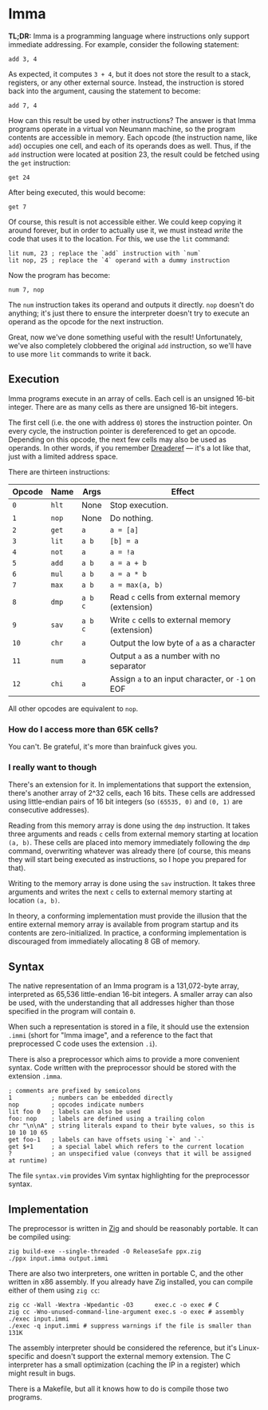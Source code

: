 # Imma

**TL;DR:** Imma is a programming language where instructions only support immediate addressing. For example, consider the following statement:

```
add 3, 4
```

As expected, it computes `3 + 4`, but it does not store the result to a stack, registers, or any other external source. Instead, the instruction is stored back into the argument, causing the statement to become:

```
add 7, 4
```

How can this result be used by other instructions? The answer is that Imma programs operate in a virtual von Neumann machine, so the program contents are accessible in memory. Each opcode (the instruction name, like `add`) occupies one cell, and each of its operands does as well. Thus, if the `add` instruction were located at position 23, the result could be fetched using the `get` instruction:

```
get 24
```

After being executed, this would become:

```
get 7
```

Of course, this result is not accessible either. We could keep copying it around forever, but in order to actually use it, we must instead *write* the code that uses it to the location. For this, we use the `lit` command:

```
lit num, 23 ; replace the `add` instruction with `num`
lit nop, 25 ; replace the `4` operand with a dummy instruction
```

Now the program has become:

```
num 7, nop
```

The `num` instruction takes its operand and outputs it directly. `nop` doesn't do anything; it's just there to ensure the interpreter doesn't try to execute an operand as the opcode for the next instruction.

Great, now we've done something useful with the result! Unfortunately, we've also completely clobbered the original `add` instruction, so we'll have to use more `lit` commands to write it back.

## Execution

Imma programs execute in an array of cells. Each cell is an unsigned 16-bit integer. There are as many cells as there are unsigned 16-bit integers.

The first cell (i.e. the one with address `0`) stores the instruction pointer. On every cycle, the instruction pointer is dereferenced to get an opcode. Depending on this opcode, the next few cells may also be used as operands. In other words, if you remember [Dreaderef](https://github.com/Reconcyl/dreaderef) — it's a lot like that, just with a limited address space.

There are thirteen instructions:

| Opcode | Name | Args | Effect
| - | - | - | -
| `0` | `hlt` | None | Stop execution.
| `1` | `nop` | None | Do nothing.
| `2` | `get` | `a` | `a = [a]`
| `3` | `lit` | `a b` | `[b] = a`
| `4` | `not` | `a` | `a = !a`
| `5` | `add` | `a b` | `a = a + b`
| `6` | `mul` | `a b` | `a = a * b`
| `7` | `max` | `a b` | `a = max(a, b)`
| `8` | `dmp` | `a b c` | Read `c` cells from external memory (extension)
| `9` | `sav` | `a b c` | Write `c` cells to external memory (extension)
| `10` | `chr` | `a` | Output the low byte of `a` as a character
| `11` | `num` | `a` | Output `a` as a number with no separator
| `12` | `chi` | `a` | Assign `a` to an input character, or `-1` on EOF

All other opcodes are equivalent to `nop`.

### How do I access more than 65K cells?

You can't. Be grateful, it's more than brainfuck gives you.

### I really want to though

There's an extension for it. In implementations that support the extension, there's another array of 2^32 cells, each 16 bits. These cells are addressed using little-endian pairs of 16 bit integers (so `(65535, 0)` and `(0, 1)` are consecutive addresses).

Reading from this memory array is done using the `dmp` instruction. It takes three arguments and reads `c` cells from external memory starting at location `(a, b)`. These cells are placed into memory immediately following the `dmp` command, overwriting whatever was already there (of course, this means they will start being executed as instructions, so I hope you prepared for that).

Writing to the memory array is done using the `sav` instruction. It takes three arguments and writes the next `c` cells to external memory starting at location `(a, b)`.

In theory, a conforming implementation must provide the illusion that the entire external memory array is available from program startup and its contents are zero-initialized. In practice, a conforming implementation is discouraged from immediately allocating 8 GB of memory.

## Syntax

The native representation of an Imma program is a 131,072-byte array, interpreted as 65,536 little-endian 16-bit integers. A smaller array can also be used, with the understanding that all addresses higher than those specified in the program will contain `0`.

When such a representation is stored in a file, it should use the extension `.immi` (short for "Imma image", and a reference to the fact that preprocessed C code uses the extension `.i`).

There is also a preprocessor which aims to provide a more convenient syntax. Code written with the preprocessor should be stored with the extension `.imma`.

```
; comments are prefixed by semicolons
1           ; numbers can be embedded directly
nop         ; opcodes indicate numbers
lit foo 0   ; labels can also be used
foo: nop    ; labels are defined using a trailing colon
chr "\n\nA" ; string literals expand to their byte values, so this is 10 10 10 65
get foo-1   ; labels can have offsets using `+` and `-`
get $+1     ; a special label which refers to the current location
?           ; an unspecified value (conveys that it will be assigned at runtime)
```

The file `syntax.vim` provides Vim syntax highlighting for the preprocessor syntax.

## Implementation

The preprocessor is written in [Zig](https://ziglang.org) and should be reasonably portable. It can be compiled using:

```
zig build-exe --single-threaded -O ReleaseSafe ppx.zig
./ppx input.imma output.immi
```

There are also two interpreters, one written in portable C, and the other written in x86 assembly. If you already have Zig installed, you can compile either of them using `zig cc`:

```
zig cc -Wall -Wextra -Wpedantic -O3      exec.c -o exec # C
zig cc -Wno-unused-command-line-argument exec.s -o exec # assembly
./exec input.immi
./exec -q input.immi # suppress warnings if the file is smaller than 131K
```

The assembly interpreter should be considered the reference, but it's Linux-specific and doesn't support the external memory extension. The C interpreter has a small optimization (caching the IP in a register) which might result in bugs.

There is a Makefile, but all it knows how to do is compile those two programs.
